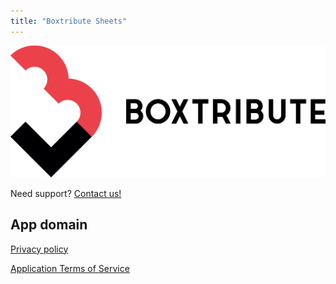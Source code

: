 ```yaml
---
title: "Boxtribute Sheets"
---
```


![logo](./boxtribute-logo.png)

Need support? [Contact us!](mailto:help@boxtribute.org)

## App domain

[Privacy policy](./privacy-policy.md)

[Application Terms of Service](./terms-of-service.md)
